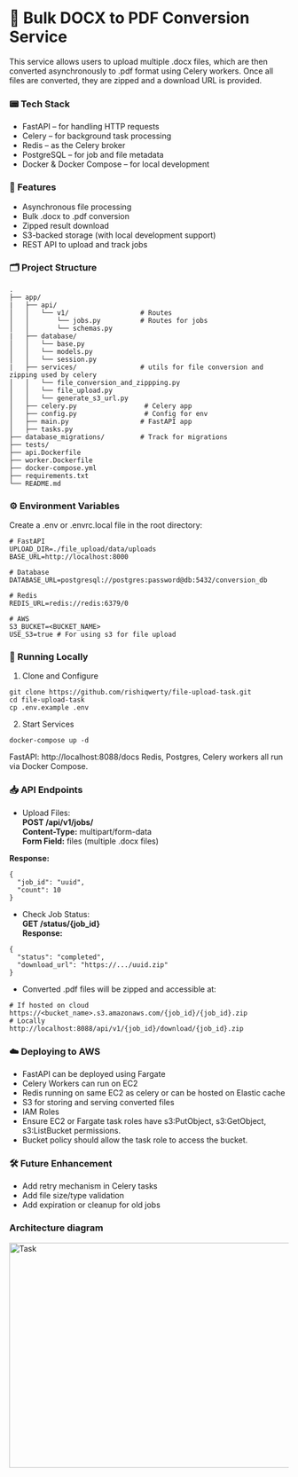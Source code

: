 # 📝 Bulk DOCX to PDF Conversion Service
This service allows users to upload multiple .docx files, which are then converted asynchronously to .pdf format using Celery workers. Once all files are converted, they are zipped and a download URL is provided.

### 📟 Tech Stack
- FastAPI – for handling HTTP requests
- Celery – for background task processing
- Redis – as the Celery broker
- PostgreSQL – for job and file metadata
- Docker & Docker Compose – for local development

### 🚀 Features
- Asynchronous file processing
- Bulk .docx to .pdf conversion
- Zipped result download
- S3-backed storage (with local development support)
- REST API to upload and track jobs

### 🗂️ Project Structure
```
.
├── app/
|   ├── api/
│   │   └── v1/                  # Routes
│   │       └── jobs.py          # Routes for jobs
│   │       └── schemas.py
|   ├── database/
│   │   └── base.py
│   │   └── models.py
│   │   └── session.py
|   ├── services/                # utils for file conversion and zipping used by celery
│   │   └── file_conversion_and_zippping.py
│   │   └── file_upload.py
│   │   └── generate_s3_url.py
│   ├── celery.py                 # Celery app
│   ├── config.py                 # Config for env
│   ├── main.py                  # FastAPI app
│   ├── tasks.py
├── database_migrations/         # Track for migrations
├── tests/
├── api.Dockerfile
├── worker.Dockerfile
├── docker-compose.yml
├── requirements.txt
└── README.md
```

### ⚙️ Environment Variables
Create a .env or .envrc.local file in the root directory:
```
# FastAPI
UPLOAD_DIR=./file_upload/data/uploads
BASE_URL=http://localhost:8000

# Database
DATABASE_URL=postgresql://postgres:password@db:5432/conversion_db

# Redis
REDIS_URL=redis://redis:6379/0

# AWS
S3_BUCKET=<BUCKET_NAME>
USE_S3=true # For using s3 for file upload
```

### 🐳 Running Locally
1. Clone and Configure
```
git clone https://github.com/rishiqwerty/file-upload-task.git
cd file-upload-task
cp .env.example .env
```
2. Start Services
```
docker-compose up -d
```

FastAPI: http://localhost:8088/docs
Redis, Postgres, Celery workers all run via Docker Compose.

### 📥 API Endpoints
- Upload Files:  
**POST /api/v1/jobs/**  
**Content-Type:** multipart/form-data  
**Form Field:** files (multiple .docx files)  

**Response:**
```
{
  "job_id": "uuid",
  "count": 10
}
```
- Check Job Status:  
**GET /status/{job_id}**  
**Response:**  
```
{
  "status": "completed",
  "download_url": "https://.../uuid.zip"
}
```
- Converted .pdf files will be zipped and accessible at:
```
# If hosted on cloud
https://<bucket_name>.s3.amazonaws.com/{job_id}/{job_id}.zip
# Locally
http://localhost:8088/api/v1/{job_id}/download/{job_id}.zip
```

### ☁️ Deploying to AWS
- FastAPI can be deployed using Fargate
- Celery Workers can run on EC2
- Redis running on same EC2 as celery or can be hosted on Elastic cache
- S3 for storing and serving converted files
- IAM Roles
- Ensure EC2 or Fargate task roles have s3:PutObject, s3:GetObject, s3:ListBucket permissions.
- Bucket policy should allow the task role to access the bucket.


### 🛠️ Future Enhancement
- Add retry mechanism in Celery tasks
- Add file size/type validation
- Add expiration or cleanup for old jobs

### Architecture diagram

<img width="641" height="406" alt="Task" src="https://github.com/user-attachments/assets/00a31b4b-db10-463a-9c19-1814bd182ee3" />
